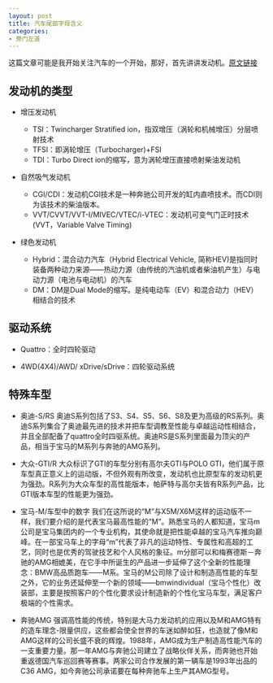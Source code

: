 ```yaml
---
layout: post
title: 汽车尾部字母含义
categories:
- 旁门左道
---
```


这篇文章可能是我开始关注汽车的一个开始，那好，首先讲讲发动机。[原文链接](http://user.qzone.qq.com/366848660/blog/1383710468?adtag=ZD_from_feed#!app=2&via=QZ.HashRefresh&pos=1383710468)

## 发动机的类型

- 增压发动机
	+ TSI：Twincharger Stratified ion，指双增压（涡轮和机械增压）分层喷射技术
	+ TFSI：即涡轮增压（Turbocharger)+FSI
	+ TDI：Turbo Direct ion的缩写，意为涡轮增压直接喷射柴油发动机

- 自然吸气发动机
	+ CGI/CDI：发动机CGI技术是一种奔驰公司开发的缸内直喷技术。而CDI则为该技术的柴油版本。
	+ VVT/CVVT/VVT-I/MIVEC/VTEC/i-VTEC：发动机可变气门正时技术(VVT，Variable Valve Timing)

- 绿色发动机
	+ Hybrid：混合动力汽车（Hybrid Electrical Vehicle, 简称HEV)是指同时装备两种动力来源——热动力源（由传统的汽油机或者柴油机产生）与电动力源（电池与电动机）的汽车
	+ DM：DM是Dual Mode的缩写。是纯电动车（EV）和混合动力（HEV）相结合的技术

## 驱动系统

- Quattro：全时四轮驱动

- 4WD(4X4)/AWD/ xDrive/sDrive：四轮驱动系统

## 特殊车型

- 奥迪-S/RS
	奥迪S系列包括了S3、S4、S5、S6、S8及更为高级的RS系列。奥迪S系列集合了奥迪最先进的技术并把车型调教至性能与卓越运动性相结合，并且全部配备了quattro全时四驱系统。奥迪RS是S系列里面最为顶尖的产品，相当于宝马的M系列与奔驰的AMG系列。

- 大众-GTI/R
	大众标识了GTI的车型分别有高尔夫GTI与POLO GTI，他们属于原车型真正意义上的运动版，不但外观有所改变，发动机也比原型车的发动机更为强劲。R系列为大众车型的高性能版本，帕萨特与高尔夫皆有R系列产品，比GTI版本车型的性能更为强劲。

- 宝马-M/车型中的数字
	我们在这所说的“M”与X5M/X6M这样的运动版不一样，我们要介绍的是代表宝马最高性能的“M”。熟悉宝马的人都知道，宝马m公司是宝马集团内的一个专业机构，其使命就是把性能卓越的宝马汽车推向巅峰。在一部宝马车上的字母“m”代表了非凡的运动特性、专属性和高超的工艺，同时也是优秀的驾驶技艺和个人风格的象征。m分部可以和梅赛德斯－奔驰的AMG相媲美，在它手中所诞生的产品进一步延伸了这个全新的性能理念：BMW高品质跑车——M系。宝马的M公司除了设计和制造高性能的车型之外，它的业务还延伸至一个新的领域——bmwindividual（宝马个性化）改装部，主要是按照客户的个性化要求设计制造新的个性化宝马车型，满足客户极端的个性需求。

- 奔驰AMG
	强调高性能的传统，特别是大马力发动机的应用以及M和AMG特有的造车理念-限量供应，这些都会使全世界的车迷如醉如狂，也造就了像M和AMG这样的公司长盛不衰的辉煌。1988年，AMG成为生产制造高性能汽车的一支重要力量。那一年AMG与奔驰公司建立了战略伙伴关系，而奔驰也开始重返德国汽车巡回赛等赛事。两家公司合作发展的第一辆车是1993年出品的C36 AMG，如今奔驰公司承诺要在每种奔驰车上生产其AMG型号。
